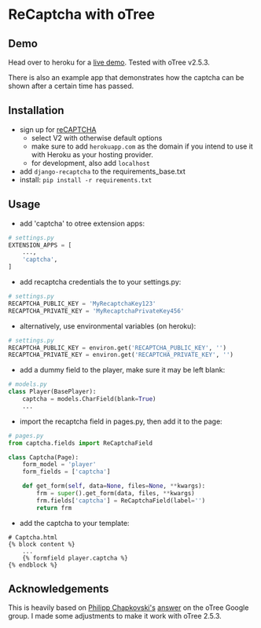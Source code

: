 # ReCaptcha with oTree
## Demo
Head over to heroku for a [live demo](https://recap-demo.herokuapp.com).
Tested with oTree v2.5.3.

There is also an example app that demonstrates how the captcha can be shown after a certain time has passed.

## Installation
- sign up for [reCAPTCHA](https://www.google.com/recaptcha/)
    - select V2 with otherwise default options 
    - make sure to add ```herokuapp.com``` as the domain if you intend to use it with Heroku as your hosting provider.
    - for development, also add ```localhost```
- add ```django-recaptcha``` to the requirements_base.txt
- install: ```pip install -r requirements.txt```

## Usage
- add 'captcha' to otree extension apps:
```python
# settings.py
EXTENSION_APPS = [
    ...,
    'captcha',
]
```
- add recaptcha credentials the to your settings.py:
```python
# settings.py
RECAPTCHA_PUBLIC_KEY = 'MyRecaptchaKey123'
RECAPTCHA_PRIVATE_KEY = 'MyRecaptchaPrivateKey456'
```

- alternatively, use environmental variables (on heroku):
```python
# settings.py
RECAPTCHA_PUBLIC_KEY = environ.get('RECAPTCHA_PUBLIC_KEY', '')
RECAPTCHA_PRIVATE_KEY = environ.get('RECAPTCHA_PRIVATE_KEY', '')
```


- add a dummy field to the player, make sure it may be left blank:
```python 
# models.py
class Player(BasePlayer):
    captcha = models.CharField(blank=True)
    ...
```

- import the recaptcha field in pages.py, then add it to the page:
```python
# pages.py
from captcha.fields import ReCaptchaField

class Captcha(Page):
    form_model = 'player'
    form_fields = ['captcha']

    def get_form(self, data=None, files=None, **kwargs):
        frm = super().get_form(data, files, **kwargs)
        frm.fields['captcha'] = ReCaptchaField(label='')
        return frm
```

- add the captcha to your template:
```jinja2
# Captcha.html
{% block content %} 
    ...   
    {% formfield player.captcha %}
{% endblock %}
```

## Acknowledgements
This is heavily based on [Philipp Chapkovski's](https://github.com/chapkovski) [answer](https://groups.google.com/d/msg/otree/69qEkthJYL8/KLcpXVIXAQAJ) on the oTree Google group. I made some adjustments to make it work with oTree 2.5.3.